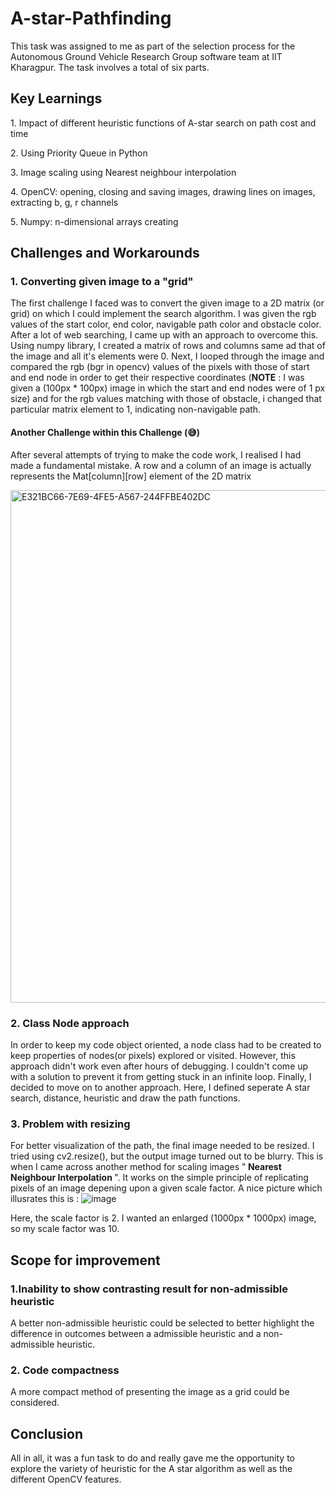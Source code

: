 # A-star-Pathfinding
This task was assigned to me as part of the selection process for the Autonomous Ground Vehicle Research Group software team at IIT Kharagpur.
The task involves a total of six parts.

## Key Learnings
<p> 1. Impact of different heuristic functions of A-star search on path cost and time </p>
<p> 2. Using Priority Queue in Python </p>
<p> 3. Image scaling using Nearest neighbour interpolation </p>
<p> 4. OpenCV: opening, closing and saving images, drawing lines on images, extracting b, g, r channels </p>
<p> 5. Numpy: n-dimensional arrays creating </p>

## Challenges and Workarounds
### 1. Converting given image to a "grid"
The first challenge I faced was to convert the given image to a 2D matrix (or grid) on which I could implement the search algorithm.
I was given the rgb values of the start color, end color, navigable path color and obstacle color. After a lot of web searching, I came up with an approach to overcome this. 
Using numpy library, I created a matrix of rows and columns same ad that of the image and all it's elements were 0. Next, I looped through the image and compared the rgb 
(bgr in opencv) values of the pixels with those of start and end node in order to get their respective coordinates (<b>NOTE</b> : I was given a (100px * 100px) image in which 
the start and end nodes were of 1 px size) and for the rgb values matching with those of obstacle, i changed that particular matrix element to 1, indicating non-navigable path.
#### Another Challenge within this Challenge (😅)
After several attempts of trying to make the code work, I realised I had made a fundamental mistake. A row and a column of an image is actually represents the Mat[column][row]
element of the 2D matrix

<img width="820" alt="E321BC66-7E69-4FE5-A567-244FFBE402DC" src="https://user-images.githubusercontent.com/77488107/117321408-b76d5080-aeaa-11eb-9c16-0bc7800a3ac7.png">



### 2. Class Node approach 
In order to keep my code object oriented, a node class had to be created to keep properties of nodes(or pixels) explored or visited. 
However, this approach didn't work even after hours of debugging. I couldn't come up with a solution to prevent it from getting stuck in an infinite loop.
Finally, I decided to move on to another approach. Here, I defined seperate A star search, distance, heuristic and draw the path functions. 

### 3. Problem with resizing
For better visualization of the path, the final image needed to be resized. I tried using cv2.resize(), but the output image turned out to be blurry. 
This is when I came across another method for scaling images "<b> Nearest Neighbour Interpolation </b>". It works on the simple principle of replicating pixels of 
an image depening upon a given scale factor. A nice picture which illusrates this is :
![image](https://user-images.githubusercontent.com/77488107/117323345-6eb69700-aeac-11eb-95b8-b188023db484.png)
<p>Here, the scale factor is 2. I wanted an enlarged (1000px * 1000px) image, so my scale factor was 10.</p>

## Scope for improvement

### 1.Inability to show contrasting result for non-admissible heuristic
A better non-admissible heuristic could be selected to better highlight the difference in outcomes between a admissible heuristic and a non-admissible heuristic.
### 2. Code compactness
A more compact method of presenting the image as a grid could be considered.

## Conclusion
All in all, it was a fun task to do and really gave me the opportunity to explore the variety of heuristic for the A star algorithm as well as the different OpenCV features.
